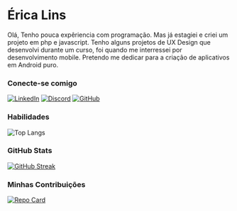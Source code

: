 # Érica Lins

Olá, Tenho pouca expêriencia com programação. Mas já estagiei e criei um projeto em php e javascript. Tenho alguns projetos de UX Design que desenvolvi durante um curso, foi quando me interressei por desenvolvimento mobile. Pretendo me dedicar para a criação de aplicativos em Android puro.

### Conecte-se comigo

[![LinkedIn](https://img.shields.io/badge/LinkedIn-white?style=for-the-badge&logo=linkedin&logoColor=800080)](https://www.linkedin.com/in/Rilins/) [![Discord](https://img.shields.io/badge/Discord-800080?style=for-the-badge&logo=discord&logoColor=white)](https://discord.com/channels/@rilins/) [![GitHub](https://img.shields.io/badge/GitHub-white?style=for-the-badge&logo=github&logoColor=800080)](https://github.com/Rilins)

### Habilidades

![Top Langs](https://github-readme-stats-git-masterrstaa-rickstaa.vercel.app/api/top-langs/?username=Rilins&bg_color=000&border_color=984CF5&title_color=800080&text_color=FFF)

### GitHub Stats

[![GitHub Streak](https://streak-stats.demolab.com/?user=Rilins&theme=midnight-purple&background=000&border=984CF5&dates=FFF)](https://git.io/streak-stats)

### Minhas Contribuições

[![Repo Card](https://github-readme-stats.vercel.app/api/pin/?username=Rilins&repo=dio-lab-open-source&bg_color=000&border_color=800080&show_icons=true&icon_color=blue&title_color=800080&text_color=FFF)](https://github.com/Rilins/dio-lab-open-source)
